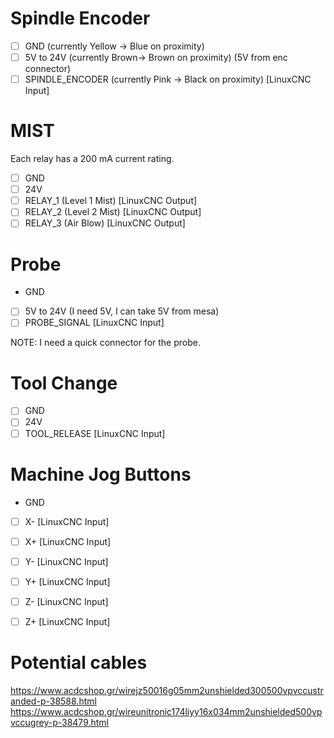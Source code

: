 # Spindle Encoder

- [ ] GND (currently Yellow -> Blue on proximity)
- [ ] 5V to 24V (currently Brown-> Brown on proximity) (5V from enc connector)
- [ ] SPINDLE_ENCODER (currently Pink -> Black on proximity) [LinuxCNC Input]

# MIST

Each relay has a 200 mA current rating.


- [ ] GND
- [ ] 24V
- [ ] RELAY_1 (Level 1 Mist) [LinuxCNC Output]
- [ ] RELAY_2 (Level 2 Mist) [LinuxCNC Output]
- [ ] RELAY_3 (Air Blow) [LinuxCNC Output]

# Probe

- GND
- [ ] 5V to 24V (I need 5V, I can take 5V from mesa)
- [ ] PROBE_SIGNAL  [LinuxCNC Input]

NOTE: I need a quick connector for the probe.

# Tool Change

- [ ] GND
- [ ] 24V
- [ ] TOOL_RELEASE [LinuxCNC Input]

# Machine Jog Buttons

- GND
- [ ] X- [LinuxCNC Input]
- [ ] X+ [LinuxCNC Input]
- [ ] Y- [LinuxCNC Input]
- [ ] Y+ [LinuxCNC Input]
- [ ] Z- [LinuxCNC Input]
- [ ] Z+ [LinuxCNC Input]



# Potential cables

https://www.acdcshop.gr/wirejz50016g05mm2unshielded300500vpvccustranded-p-38588.html
https://www.acdcshop.gr/wireunitronic174liyy16x034mm2unshielded500vpvccugrey-p-38479.html

